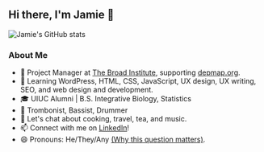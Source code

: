 ## Hi there, I'm Jamie 👋

![Jamie's GitHub stats](https://github-readme-stats.vercel.app/api?username=jamkmak&show_icons=true&theme=tokyonight)


### About Me

- 🔨 Project Manager at [The Broad Institute](https://www.broadinstitute.org/), supporting [depmap.org](https://depmap.org/portal/).
- 🌱 Learning WordPress, HTML, CSS, JavaScript, UX design, UX writing, SEO, and web design and development.
- 🎓 UIUC Alumni | B.S. Integrative Biology, Statistics
- 🎼 Trombonist, Bassist, Drummer
- 💬 Let's chat about cooking, travel, tea, and music.
- 📫 Connect with me on [LinkedIn](https://www.linkedin.com/in/jakmak/)!
- 😄 Pronouns: He/They/Any [(Why this question matters)](https://www.mypronouns.org/).




<!--
**jamkmak/jamkmak** is a ✨ _special_ ✨ repository because its `README.md` (this file) appears on your GitHub profile.

Here are some ideas to get you started:

- 🔭 I’m currently working on ...
- 🌱 I’m currently learning WordPress, HTML, CSS, JavaScript, and 
- 👯 I’m looking to collaborate on ...
- 🤔 I’m looking for help with ...
- 💬 Ask me about ...
- 📫 How to reach me: ...
- 😄 Pronouns: he/they/any
- ⚡ Fun fact: ...

https://github.com/anuraghazra/github-readme-stats#top-languages-card
https://github.com/anuraghazra/github-readme-stats/blob/master/themes/README.md
https://github.com/charlielevine
https://gist.github.com/rxaviers/7360908

-->
